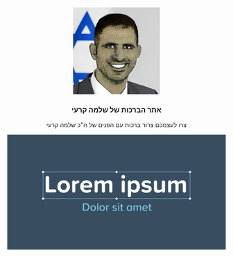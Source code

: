 <a name="readme-top"></a>

<br />
<div align="center">
  <a>
    <img src="readme-assets/portrait.jpeg" alt="Logo" width="200" height="200">
  </a>

<h3 align="center">אתר הברכות של שלמה קרעי</h3>

  <p align="center">
    צרו לעצמכם צרור ברכות עם הפנים של ח"כ שלמה קרעי
    <br />
  </p>
</div>



![Product Name Screen Shot][product-screenshot]

[product-screenshot]: readme-assets/screenshot.png
